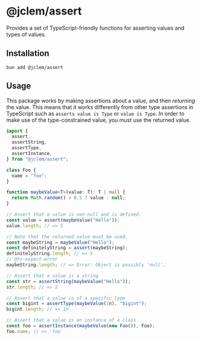 # @jclem/assert

Provides a set of TypeScript-friendly functions for asserting values and types
of values.

## Installation

```shell
bun add @jclem/assert
```

## Usage

This package works by making assertions about a value, and then _returning_ the
value. This means that it works differently from other type assertions in
TypeScript such as `asserts value is Type` or `value is Type`. In order to make
use of the type-constrained value, you must use the returned value.

```typescript
import {
  assert,
  assertString,
  assertType,
  assertInstance,
} from "@jclem/assert";

class Foo {
  name = "foo";
}

function maybeValue<T>(value: T): T | null {
  return Math.random() > 0.5 ? value : null;
}

// Assert that a value is non-null and is defined.
const value = assert(maybeValue("Hello"));
value.length; // => 5

// Note that the returned value must be used.
const maybeString = maybeValue("Hello");
const definitelyString = assert(maybeString);
definitelyString.length; // => 5
// @ts-expect-error
maybeString.length; // => Error: Object is possibly 'null'.

// Assert that a value is a string
const str = assertString(maybeValue("Hello"));
str.length; // => 5

// Assert that a value is of a specific type
const bigint = assertType(maybeValue(1n), "bigint");
bigint.length; // => 1n

// Assert that a value is an instance of a class
const foo = assertInstance(maybeValue(new Foo()), Foo);
foo.name; // => 'foo'
```
